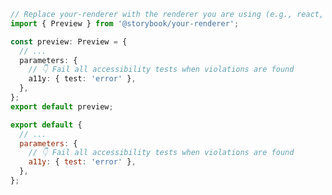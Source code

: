 ```ts filename=".storybook/preview.ts" renderer="common" language="ts"
// Replace your-renderer with the renderer you are using (e.g., react, vue3)
import { Preview } from '@storybook/your-renderer';

const preview: Preview = {
  // ...
  parameters: {
    // 👇 Fail all accessibility tests when violations are found
    a11y: { test: 'error' },
  },
};
export default preview;
```

```js filename=".storybook/preview.js" renderer="common" language="js"
export default {
  // ...
  parameters: {
    // 👇 Fail all accessibility tests when violations are found
    a11y: { test: 'error' },
  },
};
```

